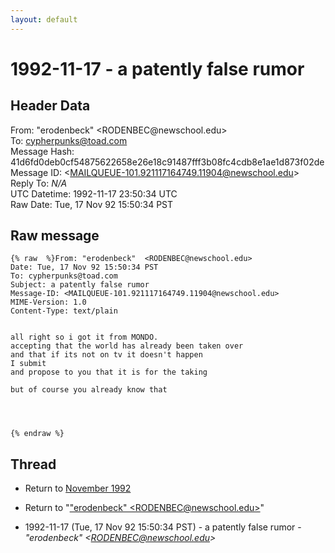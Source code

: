 ```yaml
---
layout: default
---
```


# 1992-11-17 - a patently false rumor

## Header Data

From: "erodenbeck"  \<RODENBEC<span>@</span>newschool.edu\><br>
To: cypherpunks@toad.com<br>
Message Hash: 41d6fd0deb0cf54875622658e26e18c91487fff3b08fc4cdb8e1ae1d873f02de<br>
Message ID: \<MAILQUEUE-101.921117164749.11904@newschool.edu\><br>
Reply To: _N/A_<br>
UTC Datetime: 1992-11-17 23:50:34 UTC<br>
Raw Date: Tue, 17 Nov 92 15:50:34 PST<br>

## Raw message

```
{% raw  %}From: "erodenbeck"  <RODENBEC@newschool.edu>
Date: Tue, 17 Nov 92 15:50:34 PST
To: cypherpunks@toad.com
Subject: a patently false rumor
Message-ID: <MAILQUEUE-101.921117164749.11904@newschool.edu>
MIME-Version: 1.0
Content-Type: text/plain


all right so i got it from MONDO.
accepting that the world has already been taken over
and that if its not on tv it doesn't happen
I submit
and propose to you that it is for the taking

but of course you already know that




{% endraw %}
```

## Thread

+ Return to [November 1992](/archive/1992/11)

+ Return to "["erodenbeck"  <RODENBEC<span>@</span>newschool.edu>](/author/erodenbeck_rodenbec_at_newschool_edu_)"

+ 1992-11-17 (Tue, 17 Nov 92 15:50:34 PST) - a patently false rumor - _"erodenbeck"  \<RODENBEC@newschool.edu\>_


